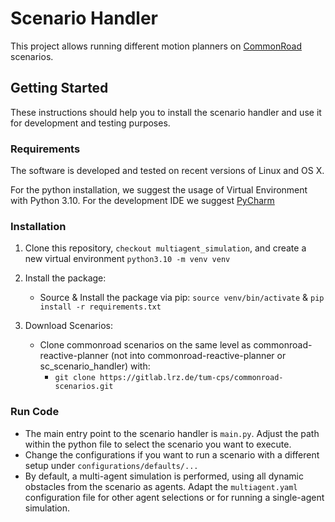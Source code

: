 # Scenario Handler
This project allows running different motion planners on 
[CommonRoad](https://commonroad.in.tum.de/) scenarios.

## Getting Started
These instructions should help you to install the scenario handler and use it for development and testing purposes.

### Requirements
The software is  developed and tested on recent versions of Linux and OS X.

For the python installation, we suggest the usage of Virtual Environment with Python 3.10.
For the development IDE we suggest [PyCharm](http://www.jetbrains.com/pycharm/)

### Installation
1. Clone this repository, `checkout multiagent_simulation`, and 
   create a new virtual environment `python3.10 -m venv venv`

2. Install the package:
    * Source & Install the package via pip: `source venv/bin/activate` & `pip install -r requirements.txt`

3. Download Scenarios:
    * Clone commonroad scenarios on the same level as commonroad-reactive-planner 
      (not into commonroad-reactive-planner or sc_scenario_handler) with: 
      * `git clone https://gitlab.lrz.de/tum-cps/commonroad-scenarios.git`


### Run Code
* The main entry point to the scenario handler is `main.py`. Adjust the path within the python file to select the scenario you want to execute.
* Change the configurations if you want to run a scenario with a different setup under `configurations/defaults/...`
* By default, a multi-agent simulation is performed, using all dynamic obstacles from the scenario as agents. Adapt the `multiagent.yaml` configuration file for other agent selections or for running a single-agent simulation.